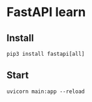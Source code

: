 # FastAPI learn

## Install
<code>pip3 install fastapi[all]</code>

## Start
<code>uvicorn main:app --reload</code>
